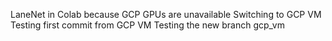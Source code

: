 LaneNet in Colab because GCP GPUs are unavailable
Switching to GCP VM
Testing first commit from GCP VM
Testing the new branch gcp_vm
